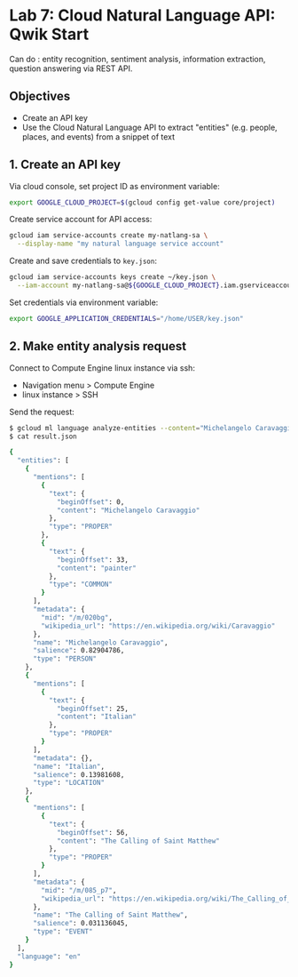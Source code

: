 # Lab 7: Cloud Natural Language API: Qwik Start

Can do : entity recognition, sentiment analysis, information extraction, question answering via REST API.

## Objectives

- Create an API key
- Use the Cloud Natural Language API to extract "entities" (e.g. people, places, and events) from a snippet of text

## 1. Create an API key

Via cloud console, set project ID as environment variable:

```bash
export GOOGLE_CLOUD_PROJECT=$(gcloud config get-value core/project)
```

Create service account for API access:

```bash
gcloud iam service-accounts create my-natlang-sa \
  --display-name "my natural language service account"
```

Create and save credentials to `key.json`:

```bash
gcloud iam service-accounts keys create ~/key.json \
  --iam-account my-natlang-sa@${GOOGLE_CLOUD_PROJECT}.iam.gserviceaccount.com
```

Set credentials via environment variable:

```bash
export GOOGLE_APPLICATION_CREDENTIALS="/home/USER/key.json"
```

## 2. Make entity analysis request

Connect to Compute Engine linux instance via ssh:

- Navigation menu > Compute Engine
- linux instance > SSH

Send the request:

```bash
$ gcloud ml language analyze-entities --content="Michelangelo Caravaggio, Italian painter, is known for 'The Calling of Saint Matthew'." > result.json
$ cat result.json

{
  "entities": [
    {
      "mentions": [
        {
          "text": {
            "beginOffset": 0,
            "content": "Michelangelo Caravaggio"
          },
          "type": "PROPER"
        },
        {
          "text": {
            "beginOffset": 33,
            "content": "painter"
          },
          "type": "COMMON"
        }
      ],
      "metadata": {
        "mid": "/m/020bg",
        "wikipedia_url": "https://en.wikipedia.org/wiki/Caravaggio"
      },
      "name": "Michelangelo Caravaggio",
      "salience": 0.82904786,
      "type": "PERSON"
    },
    {
      "mentions": [
        {
          "text": {
            "beginOffset": 25,
            "content": "Italian"
          },
          "type": "PROPER"
        }
      ],
      "metadata": {},
      "name": "Italian",
      "salience": 0.13981608,
      "type": "LOCATION"
    },
    {
      "mentions": [
        {
          "text": {
            "beginOffset": 56,
            "content": "The Calling of Saint Matthew"
          },
          "type": "PROPER"
        }
      ],
      "metadata": {
        "mid": "/m/085_p7",
        "wikipedia_url": "https://en.wikipedia.org/wiki/The_Calling_of_Saint_Matthew"
      },
      "name": "The Calling of Saint Matthew",
      "salience": 0.031136045,
      "type": "EVENT"
    }
  ],
  "language": "en"
}
```
